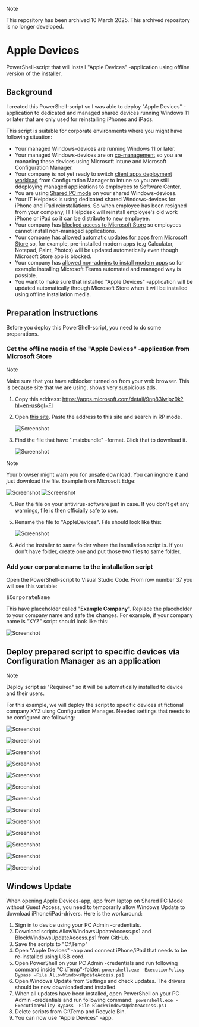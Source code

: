 > [!NOTE]  
> This repository has been archived 10 March 2025.
> This archived repository is no longer developed.

# Apple Devices
PowerShell-script that will install "Apple Devices" -application using offline version of the installer.

## Background
I created this PowerShell-script so I was able to deploy "Apple Devices" -application to dedicated and managed shared devices running Windows 11 or later that are only used for reinstalling iPhones and iPads. 

This script is suitable for corporate environments where you might have following situation:
- Your managed Windows-devices are running Windows 11 or later.
- Your managed Windows-devices are on [co-management](https://learn.microsoft.com/en-us/mem/configmgr/comanage/overview) so you are mananing these devices using Microsoft Intune and Microsoft Configuration Manager.
- Your company is not yet ready to switch [client apps deployment workload](https://learn.microsoft.com/en-us/mem/configmgr/comanage/how-to-switch-workloads) from Configuration Manager to Intune so you are still ddeploying managed applications to employees to Software Center.
- You are using [Shared PC mode](https://learn.microsoft.com/en-us/windows/configuration/shared-pc/shared-devices-concepts) on your shared Windows-devices.
- Your IT Helpdesk is using dedicated shared Windows-devices for iPhone and iPad reinstallations. So when employee has been resigned from your company, IT Helpdesk will reinstall employee's old work iPhone or iPad so it can be distribute to new employee.
- Your company has [blocked access to Microsoft Store](https://learn.microsoft.com/en-us/windows/configuration/store/?tabs=intune) so employees cannot install non-managed applications.
- Your company has [allowed automatic updates for apps from Microsoft Store](https://admx.help/?Category=Windows_10_2016&Policy=Microsoft.Policies.WindowsStore::DisableAutoInstall) so, for example, pre-installed modern apps (e.g Calculator, Notepad, Paint, Photos) will be updated automatically even though Microsoft Store app is blocked.
- Your company has [allowed non-admins to install modern apps](https://admx.help/?Category=Windows_10_2016&Policy=Microsoft.Policies.Appx::BlockNonAdminUserInstall) so for example installing Microsoft Teams automated and managed way is possible.
- You want to make sure that installed "Apple Devices" -application will be updated automatically through Microsoft Store when it will be installed using offline installation media.

## Preparation instructions
Before you deploy this PowerShell-script, you need to do some preparations.

### Get the offline media of the "Apple Devices" -application from Microsoft Store
> [!NOTE]
> Make sure that you have adblocker turned on from your web browser. This is because site that we are using, shows very suspicious ads.
>
 
1. Copy this address: https://apps.microsoft.com/detail/9np83lwlpz9k?hl=en-us&gl=FI
2. Open [this site](https://store.rg-adguard.net/). Paste the address to this site and search in RP mode.
 
    ![Screenshot](/img/img%201.png)
3. Find the file that have ".msixbundle" -format. Click that to download it.
 
    ![Screenshot](/img/img%202.png)
     
> [!NOTE]
> Your browser might warn you for unsafe download. You can ingnore it and just download the file. Example from Microsoft Edge:
>  
> ![Screenshot](/img/img%203.png)   ![Screenshot](/img/img%204.png) 

4. Run the file on your antivirus-software just in case. If you don't get any warnings, file is then officially safe to use.
5. Rename the file to "AppleDevices". File should look like this:
 

    ![Screenshot](/img/img%205.png)
6. Add the installer to same folder where the installation script is. If you don't have folder, create one and put those two files to same folder.

### Add your corporate name to the installation script
Open the PowerShell-script to Visual Studio Code. From row number 37 you will see this variable: 
<pre>$CorporateName</pre>
This have placeholder called "**Example Company**". Replace the placeholder to your company name and safe the changes. For example, if your company name is "XYZ" script should look like this:

![Screenshot](/img/img%206.png)

## Deploy prepared script to specific devices via Configuration Manager as an application
> [!NOTE]
> Deploy script as "Required" so it will be automatically installed to device and their users.
>
For this example, we will deploy the script to specific devices at fictional company XYZ uisng Configuration Manager. Needed settings that needs to be configured are following:

![Screenshot](/img/img%207.png)
 
![Screenshot](/img/img%208.png)
 
![Screenshot](/img/img%209.png)
 
![Screenshot](/img/img%2010.png)
 
![Screenshot](/img/img%2011.png)
 
![Screenshot](/img/img%2012.png)
 
![Screenshot](/img/img%2013.png)
 
![Screenshot](/img/img%2014.png)
 
![Screenshot](/img/img%2015.png)
 
![Screenshot](/img/img%2016.png)
 
![Screenshot](/img/img%2017.png)
 
![Screenshot](/img/img%2018.png)

![Screenshot](/img/img%2019.png)

## Windows Update
When opening Apple Devices-app, app from laptop on Shared PC Mode without Guest Access, you need to temporarily allow Windows Update to download iPhone/iPad-drivers. Here is the workaround:
1. Sign in to device using your PC Admin -credentials.
2. Download scripts AllowWindowsUpdateAccess.ps1 and BlockWindowsUpdateAccess.ps1 from GitHub.
3. Save the scripts to "C:\Temp"
4. Open "Apple Devices" -app and connect iPhone/iPad that needs to be re-installed using USB-cord.
5. Open PowerShell on your PC Admin -credentials and run following command inside "C:\Temp"-folder:
   ```powershell.exe -ExecutionPolicy Bypass -File AllowWindowsUpdateAccess.ps1```
6. Open Windows Update from Settings and check updates. The drivers should be now downloaded and installed.
7. When all updates have been installed, open PowerShell on your PC Admin -credentials and run following command: 
   ```powershell.exe -ExecutionPolicy Bypass -File BlockWindowsUpdateAccess.ps1```
8. Delete scripts from C:\Temp and Recycle Bin.
9. You can now use "Apple Devices" -app.
